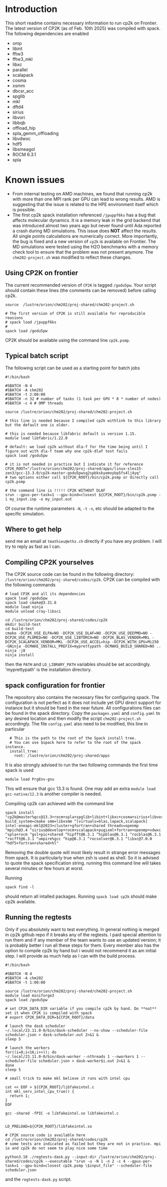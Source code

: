 # Introduction

This short readme contains necessary information to run cp2k on Frontier. The latest version of CP2K (as of Feb. 10th 2025) was compiled with spack. The following dependencies are enabled

- omp
- libint
- fftw3
- fftw3_mkl
- libxc
- parallel
- scalapack
- cosma
- xsmm
- dbcsr_acc
- spglib
- mkl
- dftd4
- sirius
- libvori
- libbqb
- offload_hip
- spla_gemm_offloading
- libvdwxc
- hdf5
- libsmeagol
- ROCM 6.3.1
- spla

# Known issues
- From internal testing on AMD machines, we found that running cp2k with more than
one MPI rank per GPU can lead to wrong results. AMD is suggesting that the issue
is related to the HPE environment itself which is possible. 
- The first cp2k spack installation referenced `/jpuppf6ks` has a bug that
  affects molecular dynamics. It is a memory leak in the grid backend that was
  introduced almost two years ago but never found until Ada reported a crash
  during MD simulations. This issue does **NOT** affect the results. All single
  points calculations are numerically correct. More importantly, the bug is
  fixed and a new version of `cp2k` is available on Frontier. The MD simulations
  were tested using the H2O benchmarks with a memory check tool to ensure that
  the problem was not present anymore. The `chm202-project.sh` was modified to
  reflect these changes. 
  
## Using CP2K on frontier

The current recommended version of `CP2K` is tagged `/godu5pw`. Your script
should contain these lines (the comments can be removed) before calling cp2k.

```[bash]
source  /lustre/orion/chm202/proj-shared/chm202-project.sh

# The first version of CP2K is still available for reproducible reasions
# spack load /jpuppf6ks
#
spack load /godu5pw
```
CP2K should be available using the command line `cp2k.psmp`.

## Typical batch script

The following script can be used as a starting point for batch jobs

```[bash]
#!/bin/bash

#SBATCH -N 4
#SBATCH -A chm202
#SBATCH -t 2:00:00
#SBATCH -n 32 # number of tasks (1 task per GPU * 8 * number of nodes)
#SBATCH -c 4 # OMP threads

source /lustre/orion/chm202/proj-shared/chm202-project.sh

# this line is needed because I compiled cp2k withlink to this library but the default one is older.

# this is needed because libfabric default is version 1.15. 
module load libfabric/1.22.0

# default: we load cp2k without dla-f for the time being until I figure out with dla-f team why one cp2k-dlaf test fails
spack load /godu5pw

# it is not needed in practice but I indicate it for reference
CP2K_ROOT="/lustre/orion/chm202/proj-shared/apps/linux-sles15-zen3/gcc-13.3.0/cp2k-master-godu5pwsq2spbkskyemoybp5fs4lj4yq"
# two options either call ${CP2K_ROOT}/bin/cp2k.psmp or directly call cp2k.psmp

# the command line is !!!!! CP2K WITHOUT DLAF
srun --gpus-per-task=1 --gpu-bind=closest ${CP2K_ROOT}/bin/cp2k.psmp -i my_input.inp -o my_input.out
```

Of course the runtime parameters `-N`, `-t` `-n`, etc should be adapted to the specific simulation.

## Where to get help
send me an email at `tmathieu@ethz.ch` directly if you have any problem. I will
try to reply as fast as I can.

## Compiling CP2K yourselves

The CP2K source code can be found in the following directory:
`/lustre/orion/chm202/proj-shared/codes/cp2k`. CP2K can be compiled with the
following commands

```[bash]
# load CP2K and all its dependencies
spack load /godu5pw
spack load cmake@3.31.6
module load ninja
module unload cray-libsci

cd /lustre/orion/chm202/proj-shared/codes/cp2k
mkdir build-test
cd build-test
cmake -DCP2K_USE_ELPA=NO -DCP2K_USE_DLAF=NO -DCP2K_USE_DEEPMD=NO -DCP2K_USE_PLUMED=NO -DCP2K_USE_LIBTORCH=NO -DCP2K_BLAS_VENDOR=MKL -DCP2K_SCALAPACK_VENDOR=MKL -DCP2K_USE_ACCEL=hip -DCP2K_WITH_GPU=Mi250 -GNinja -DCMAKE_INSTALL_PREFIX=myprettypath -DCMAKE_BUILD_SHARED=NO ..
ninja -j8
ninja install
```

then the `PATH` and `LD_LIBRARY_PATH` variables should be set accordingly. 'myprettypath' is the installation directory. 

## spack configuration for frontier
The repository also contains the necessary files for configuring spack. The configuration is not perfect as it does not include yet GPU direct support for instance but it should be fixed in the near future. All configurations files can be found in the spack directory. Copy the `packages.yaml` and `config.yaml` to any desired location and then modify the script `chm202-project.sh` accordingly. The file `config.yaml` also need to be modified, this line in particular

```[python]
  # This is the path to the root of the Spack install tree.
  # You can use $spack here to refer to the root of the spack instance.
  install_tree:
    root: /lustre/orion/chm202/proj-shared/apps
```

It is also strongly advised to run the two following commands the first time spack is used 

```[bash]
module load PrgEnv-gnu
```

This will ensure that gcc 13.3 is found. One may add an extra `module load gcc-native/12.3` is another compiler is needed.

Compiling cp2k can achieved with the command line

```[bash]
spack install "cp2k@master%gcc@13.3+rocm+spla+spglib+libint+libxc+cosma+sirius+libvori+pw_gpu+dftd4+smeagol+openmp+hdf5 build_system=cmake smm=libxsmm ^[virtuals=blas,lapack,scalapack] intel-oneapi-mkl@2023+cluster+gfortran+shared threads=openmp ^mpich@3.4 ^sirius@develop+rocm+scalapack+pugixml+fortran+openmp+vdwxc ^spla+rocm ^gsl+pic+shared ^hipfft@6.3.1 ^hipblas@6.3.1 ^rocblas@6.3.1 ^rocfft@6.3.1 ^umpire%gcc ^hip@6.3.1 ^rocsolver@6.3.1 ^libxc@7.0.0 ^hdf5+fortran+shared+hl"
```
Removing the double quote will most likely result in strange error messages from spack. It is particularly true when zsh is used as shell. So it is advised to quote the spack specification string. running this command line will takes several minutes or few hours at worst. 

Running 
```[bash]
spack find -l
```
should return all intalled packages. Running `spack load cp2k` should make cp2k available. 



## Running the regtests

Only if you absolutely want to test everything. In general nothing is merged in
cp2k github repo if it breaks any of the regtests. I paid special attention to
run them and if any member of the team wants to use an updated version; it is
probably better I run all these steps for them. Every member also has the option
to compile cp2k by hand but i would not recommend it as am initial step. I will
provide as much help as I can with the build process.



```[bash]
#!/bin/bash

#SBATCH -N 4
#SBATCH -A chm202
#SBATCH -t 1:00:00

source /lustre/orion/chm202/proj-shared/chm202-project.sh
module load miniforge3
spack load /godu5pw

# set CP2K_DATA_DIR variable if you compile cp2k by hand. Do **not** set it when CP2K is compiled with spack
# export CP2K_DATA_DIR=${CP2K_ROOT}/data

# launch the dask scheduler
~/.local/23.11.0-0/bin/dask-scheduler --no-show --scheduler-file scheduler.json > dask-scheduler.out 2>&1 &
sleep 5

# launch the workers
for((i=0;i<16;i++)); do
~/.local/23.11.0-0/bin/dask-worker --nthreads 1 --nworkers 1 --scheduler-file scheduler.json > dask-worker$i.out 2>&1 &
done
sleep 5

# small trick to make mkl believe it runs with intel cpu

cat << EOF > ${CP2K_ROOT}/libfakeintel.c
int mkl_serv_intel_cpu_true() {
  return 1;
}
EOF

gcc -shared -fPIC -o libfakeintel.so libfakeintel.c


LD_PRELOAD=${CP2K_ROOT}/libfakeintel.so

# CP2K source code is available here
cd /lustre/orion/chm202/proj-shared/codes/cp2k
# some tests are indicated as failed but they are not in practice. mpi io and cp2k do not seem to play nice some time

python3.10 ./regtests-dask.py --input-dir /lustre/orion/chm202/proj-shared/codes/cp2k --executable "srun -u -N 1 -n 2 -c 4 --gpus-per-task=1 --gpu-bind=closest cp2k.psmp \$input_file" --scheduler-file scheduler.json
```
and the `regtests-dask.py` script.
